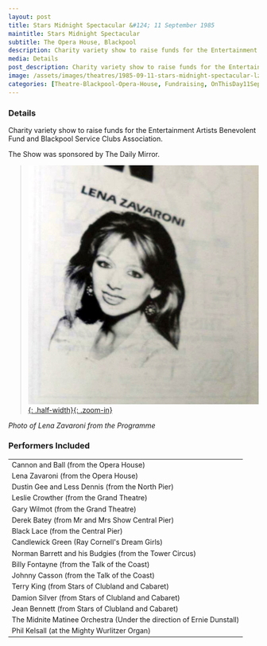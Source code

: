 ```yaml
---
layout: post
title: Stars Midnight Spectacular &#124; 11 September 1985
maintitle: Stars Midnight Spectacular
subtitle: The Opera House, Blackpool
description: Charity variety show to raise funds for the Entertainment Artists Benevolent Fund and Blackpool Service Clubs Association.
media: Details
post_description: Charity variety show to raise funds for the Entertainment Artists Benevolent Fund and Blackpool Service Clubs Association.
image: /assets/images/theatres/1985-09-11-stars-midnight-spectacular-lz-200x200.png
categories: [Theatre-Blackpool-Opera-House, Fundraising, OnThisDay11September]
---
```


### Details
Charity variety show to raise funds for the Entertainment Artists Benevolent Fund and Blackpool Service Clubs Association.

The Show was sponsored by The Daily Mirror.

> [![](/assets/images/theatres/1985-09-11-stars-midnight-spectacular-lz.jpg){: .half-width}{: .zoom-in}](/assets/images/theatres/1985-09-11-stars-midnight-spectacular-lz.jpg)

<cite>Photo of Lena Zavaroni from the Programme</cite>

### Performers Included
<table>
<tr><td>Cannon and Ball (from the Opera House)</td></tr>
<tr><td>Lena Zavaroni (from the Opera House)</td></tr>
<tr><td>Dustin Gee and Less Dennis (from the North Pier)</td></tr>
<tr><td>Leslie Crowther (from the Grand Theatre)</td></tr>
<tr><td>Gary Wilmot (from the Grand Theatre)</td></tr>
<tr><td>Derek Batey (from Mr and Mrs Show Central Pier)</td></tr>
<tr><td>Black Lace (from the Central Pier)</td></tr>
<tr><td>Candlewick Green (Ray Cornell's Dream Girls)</td></tr>
<tr><td>Norman Barrett and his Budgies (from the Tower Circus)</td></tr>
<tr><td>Billy Fontayne (from the Talk of the Coast)</td></tr>
<tr><td>Johnny Casson (from the Talk of the Coast)</td></tr>
<tr><td>Terry King (from Stars of Clubland and Cabaret)</td></tr>
<tr><td>Damion Silver (from Stars of Clubland and Cabaret)</td></tr>
<tr><td>Jean Bennett (from Stars of Clubland and Cabaret)</td></tr>
<tr><td>The Midnite Matinee Orchestra (Under the direction of Ernie Dunstall)</td></tr>
<tr><td>Phil Kelsall (at the Mighty Wurlitzer Organ)</td></tr>
</table>


